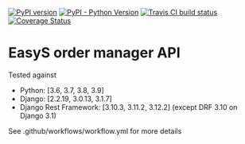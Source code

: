 [![PyPI version](https://badge.fury.io/py/easys-ordermanager.svg)](https://badge.fury.io/py/easys-ordermanager)
[![PyPI - Python Version](https://img.shields.io/pypi/pyversions/Lektor.svg)](https://pypi.org/project/easys-ordermanager/)
[![Travis CI build status](https://travis-ci.org/RegioHelden/easys-ordermanager.svg)](https://travis-ci.org/RegioHelden/easys-ordermanager)
[![Coverage Status](https://coveralls.io/repos/github/RegioHelden/easys-ordermanager/badge.svg?branch=add_coveralls)](https://coveralls.io/github/RegioHelden/easys-ordermanager?branch=add_coveralls)

# EasyS order manager API

Tested against
- Python: [3.6, 3.7, 3.8, 3.9]
- Django: [2.2.19, 3.0.13, 3.1.7]
- Django Rest Framework: [3.10.3, 3.11.2, 3.12.2] (except DRF 3.10 on Django 3.1)

See .github/workflows/workflow.yml for more details
